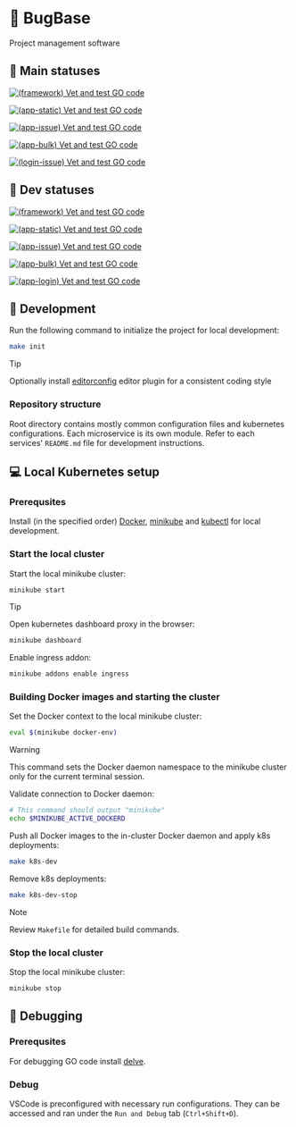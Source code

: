 # :memo: BugBase

Project management software

## :rocket: Main statuses

[![(framework) Vet and test GO code](https://github.com/RSOPMS/app/actions/workflows/framework.yaml/badge.svg?branch=main&event=push)](https://github.com/RSOPMS/app/actions/workflows/framework.yaml)

[![(app-static) Vet and test GO code](https://github.com/RSOPMS/app/actions/workflows/app-static.yaml/badge.svg?branch=main&event=push)](https://github.com/RSOPMS/app/actions/workflows/app-static.yaml)

[![(app-issue) Vet and test GO code](https://github.com/RSOPMS/app/actions/workflows/app-issue.yaml/badge.svg?branch=main&event=push)](https://github.com/RSOPMS/app/actions/workflows/app-issue.yaml)

[![(app-bulk) Vet and test GO code](https://github.com/RSOPMS/app/actions/workflows/app-bulk.yaml/badge.svg?branch=main&event=push)](https://github.com/RSOPMS/app/actions/workflows/app-bulk.yaml)

[![(login-issue) Vet and test GO code](https://github.com/RSOPMS/app/actions/workflows/app-login.yaml/badge.svg?branch=main&event=push)](https://github.com/RSOPMS/app/actions/workflows/app-login.yaml)

## :construction: Dev statuses

[![(framework) Vet and test GO code](https://github.com/RSOPMS/app/actions/workflows/framework.yaml/badge.svg?branch=dev&event=push)](https://github.com/RSOPMS/app/actions/workflows/framework.yaml)

[![(app-static) Vet and test GO code](https://github.com/RSOPMS/app/actions/workflows/app-static.yaml/badge.svg?branch=dev&event=push)](https://github.com/RSOPMS/app/actions/workflows/app-static.yaml)

[![(app-issue) Vet and test GO code](https://github.com/RSOPMS/app/actions/workflows/app-issue.yaml/badge.svg?branch=dev&event=push)](https://github.com/RSOPMS/app/actions/workflows/app-issue.yaml)

[![(app-bulk) Vet and test GO code](https://github.com/RSOPMS/app/actions/workflows/app-bulk.yaml/badge.svg?branch=dev&event=push)](https://github.com/RSOPMS/app/actions/workflows/app-bulk.yaml)

[![(app-login) Vet and test GO code](https://github.com/RSOPMS/app/actions/workflows/app-login.yaml/badge.svg?branch=dev&event=push)](https://github.com/RSOPMS/app/actions/workflows/app-login.yaml)

## :wrench: Development

Run the following command to initialize the project for local development:

```sh
make init
```

> [!TIP]
>
> Optionally install [editorconfig](https://editorconfig.org/) editor plugin for a consistent coding style

### Repository structure

Root directory contains mostly common configuration files and kubernetes configurations.
Each microservice is its own module.
Refer to each services' `README.md` file for development instructions.

## :computer: Local Kubernetes setup

### Prerequsites

Install (in the specified order) [Docker](https://docs.docker.com/engine/install/), [minikube](https://minikube.sigs.k8s.io/docs/) and [kubectl](https://kubernetes.io/docs/tasks/tools/#kubectl) for local development.

### Start the local cluster

Start the local minikube cluster:

```sh
minikube start
```

> [!TIP]
>
> Open kubernetes dashboard proxy in the browser:
>
> ```sh
> minikube dashboard
> ```

Enable ingress addon:

```sh
minikube addons enable ingress
```

### Building Docker images and starting the cluster

Set the Docker context to the local minikube cluster:

```sh
eval $(minikube docker-env)
```

> [!WARNING]
>
> This command sets the Docker daemon namespace to the minikube cluster only for the current terminal session.

Validate connection to Docker daemon:

```sh
# This command should output "minikube"
echo $MINIKUBE_ACTIVE_DOCKERD
```

Push all Docker images to the in-cluster Docker daemon and apply k8s deployments:

```sh
make k8s-dev
```

Remove k8s deployments:

```sh
make k8s-dev-stop
```

> [!NOTE]
>
> Review `Makefile` for detailed build commands.

### Stop the local cluster

Stop the local minikube cluster:

```sh
minikube stop
```

## :bug: Debugging

### Prerequsites

For debugging GO code install [delve](https://github.com/go-delve/delve).

### Debug

VSCode is preconfigured with necessary run configurations.
They can be accessed and ran under the `Run and Debug` tab (`Ctrl+Shift+D`).

